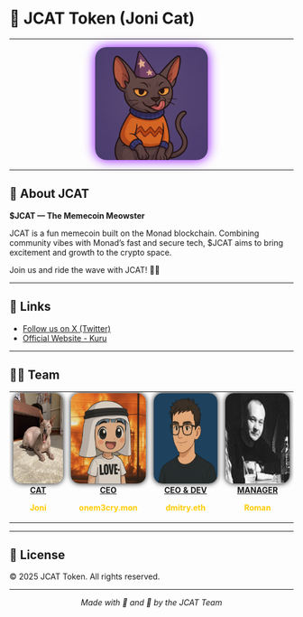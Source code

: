 # 🐾 JCAT Token (Joni Cat)

---

<p align="center">
  <img src="img/img.jpg" alt="JCAT Token Logo" width="200" style="border-radius: 20px; box-shadow: 0 0 20px #8B00FF;" />
</p>

---

## 🚀 About JCAT

**$JCAT — The Memecoin Meowster**

JCAT is a fun memecoin built on the Monad blockchain. Combining community vibes with Monad’s fast and secure tech, $JCAT aims to bring excitement and growth to the crypto space.

Join us and ride the wave with JCAT! 🚀🐾

---

## 🔗 Links

- [Follow us on X (Twitter)](https://x.com/jcattoken)
- [Official Website - Kuru](https://www.kuru.io/trade/0x5c530c0f0134f3e2528edad0311497d62e3856b7)

---

## 👨‍💻 Team

<table>
  <tr>
    <td align="center" width="180">
      <a href="https://x.com/jcattoken" target="_blank">
        <img src="img/cat_x.png" alt="CAT" width="160" height="160" style="border-radius:15px; box-shadow: 0 0 10px #000;" />
        <br><strong>CAT</strong>
      </a>
      <p style="color:#ffcc00; font-weight:bold;">Joni</p>
    </td>
    <td align="center" width="180">
      <a href="https://x.com/th3kuroro" target="_blank">
        <img src="img/ceo.png" alt="CEO" width="160" height="160" style="border-radius:15px; box-shadow: 0 0 10px #000;" />
        <br><strong>CEO</strong>
      </a>
      <p style="color:#ffcc00; font-weight:bold;">onem3cry.mon</p>
    </td>
    <td align="center" width="180">
      <a href="https://x.com/lesin_official" target="_blank">
        <img src="img/dev.png" alt="DEV" width="160" height="160" style="border-radius:15px; box-shadow: 0 0 10px #000;" />
        <br><strong>CEO & DEV</strong>
      </a>
      <p style="color:#ffcc00; font-weight:bold;">dmitry.eth</p>
    </td>
    <td align="center" width="180">
      <a href="https://x.com/RomanKoles63959" target="_blank">
        <img src="img/roman.png" alt="MANAGER" width="160" height="160" style="border-radius:15px; box-shadow: 0 0 10px #000;" />
        <br><strong>MANAGER</strong>
      </a>
      <p style="color:#ffcc00; font-weight:bold;">Roman</p>
    </td>
  </tr>
</table>

---

## 📜 License

© 2025 JCAT Token. All rights reserved.

---

<p align="center">
  <em>Made with 💜 and 🐾 by the JCAT Team</em>
</p>
